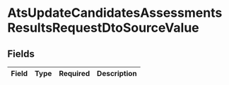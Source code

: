 # AtsUpdateCandidatesAssessmentsResultsRequestDtoSourceValue


## Fields

| Field       | Type        | Required    | Description |
| ----------- | ----------- | ----------- | ----------- |